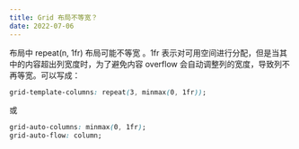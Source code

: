 ```yaml
---
title: Grid 布局不等宽？
date: 2022-07-06
---
```


布局中 repeat(n, 1fr) 布局可能不等宽 。1fr 表示对可用空间进行分配，但是当其中的内容超出列宽度时，为了避免内容 overflow 会自动调整列的宽度，导致列不再等宽。可以写成：

```css
grid-template-columns: repeat(3, minmax(0, 1fr));
```
或

```css
grid-auto-columns: minmax(0, 1fr);
grid-auto-flow: column;
```